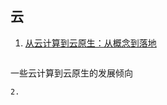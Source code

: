 

## 云


1. [从云计算到云原生：从概念到落地](https://www.liaoxuefeng.com/article/1472071259389984)
   ```
一些云计算到云原生的发展倾向
   ```
2. 
